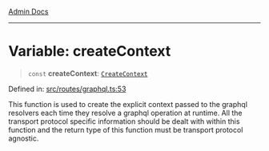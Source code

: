 [Admin Docs](/)

***

# Variable: createContext

> `const` **createContext**: [`CreateContext`](../type-aliases/CreateContext.md)

Defined in: [src/routes/graphql.ts:53](https://github.com/PurnenduMIshra129th/talawa-api/blob/dd95e2d2302936a5436289a9e626f7f4e2b14e02/src/routes/graphql.ts#L53)

This function is used to create the explicit context passed to the graphql resolvers each time they resolve a graphql operation at runtime. All the transport protocol specific information should be dealt with within this function and the return type of this function must be transport protocol agnostic.
